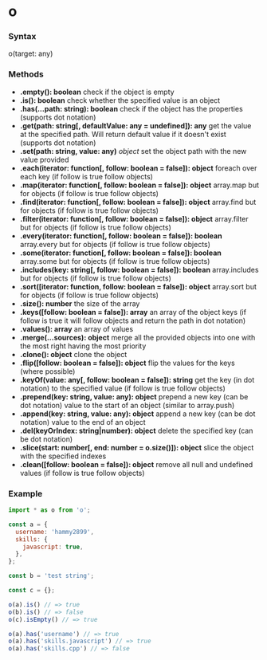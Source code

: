 # o

### Syntax
o(target: any)

### Methods
- **.empty(): boolean** check if the object is empty
- **.is(): boolean** check whether the specified value is an object
- **.has(...path: string): boolean** check if the object has the properties (supports dot notation)
- **.get(path: string[, defaultValue: any = undefined]): any** get the value at the specified path. Will return default value if it doesn't exist (supports dot notation)
- **.set(path: string, value: any)** *object* set the object path with the new value provided
- **.each(iterator: function[, follow: boolean = false]): object** foreach over each key (if follow is true follow objects)
- **.map(iterator: function[, follow: boolean = false]): object** array.map but for objects (if follow is true follow objects)
- **.find(iterator: function[, follow: boolean = false]): object** array.find but for objects (if follow is true follow objects)
- **.filter(iterator: function[, follow: boolean = false]): object** array.filter but for objects (if follow is true follow objects)
- **.every(iterator: function[, follow: boolean = false]): boolean** array.every but for objects (if follow is true follow objects)
- **.some(iterator: function[, follow: boolean = false]): boolean** array.some but for objects (if follow is true follow objects)
- **.includes(key: string[, follow: boolean = false]): boolean** array.includes but for objects (if follow is true follow objects)
- **.sort([iterator: function, follow: boolean = false]): object** array.sort but for objects (if follow is true follow objects)
- **.size(): number** the size of the array
- **.keys([follow: boolean = false]): array** an array of the object keys (if follow is true it will follow objects and return the path in dot notation)
- **.values(): array** an array of values
- **.merge(...sources): object** merge all the provided objects into one with the most right having the most priority
- **.clone(): object** clone the object
- **.flip([follow: boolean = false]): object** flip the values for the keys (where possible)
- **.keyOf(value: any[, follow: boolean = false]): string** get the key (in dot notation) to the specified value (if follow is true follow objects)
- **.prepend(key: string, value: any): object** prepend a new key (can be dot notation) value to the start of an object (similar to array.push)
- **.append(key: string, value: any): object** append a new key (can be dot notation) value to the end of an object
- **.del(keyOrIndex: string|number): object** delete the specified key (can be dot notation)
- **.slice(start: number[, end: number = o.size()]): object** slice the object with the specified indexes
- **.clean([follow: boolean = false]): object** remove all null and undefined values (if follow is true follow objects)

### Example
```javascript
import * as o from 'o';

const a = {
  username: 'hammy2899',
  skills: {
    javascript: true,
  },
};

const b = 'test string';

const c = {};

o(a).is() // => true
o(b).is() // => false
o(c).isEmpty() // => true

o(a).has('username') // => true
o(a).has('skills.javascript') // => true
o(a).has('skills.cpp') // => false
```
